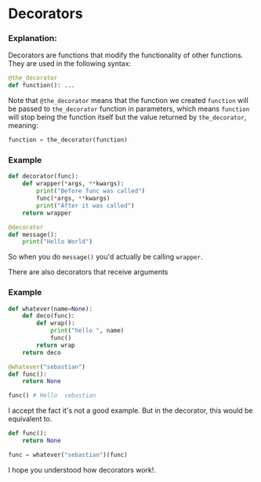 # Decorators

### Explanation:
Decorators are functions that modify the functionality of other functions. They are used in the following syntax:
```py
@the_decorator
def function(): ...
```
Note that `@the_decorator` means that the function we created `function` will be passed to `the_decorator` function in parameters, which means `function` will stop being the function itself but the value returned by `the_decorator`, meaning:
```py
function = the_decorator(function)
```

### Example
```py
def decorator(func):
    def wrapper(*args, **kwargs):
        print("Before func was called")
        func(*args, **kwargs)
        print("After it was called")
    return wrapper

@decorator
def message():
    print("Hello World")
```
So when you do `message()` you'd actually be calling `wrapper`.

There are also decorators that receive arguments
### Example
```py
def whatever(name=None):
    def deco(func):
        def wrap():
            print("hello ", name)
            func()
        return wrap 
    return deco 

@whatever("sebastian")
def func():
    return None 

func() # Hello  sebastian
```
I accept the fact it's not a good example. But in the decorator, this would be equivalent to.
```py
def func():
    return None

func = whatever("sebastian")(func) 
```
I hope you understood how decorators work!.
























